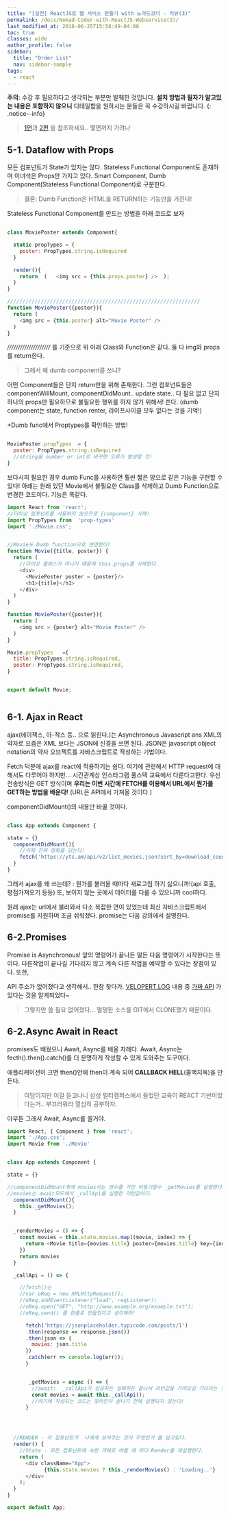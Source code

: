 ```yaml
---
title: "[실전] ReactJS로 웹 서비스 만들기 with 노마드코더 - 리뷰(3)"
permalink: /docs/Nomad-Coder-with-ReactJS-Webservice(3)/
last_modified_at: 2018-06-25T15:58:49-04:00
toc: true
classes: wide
author_profile: false
sidebar:
  title: "Order List"
  nav: sidebar-sample
tags:
  - react
---
```



**주의:** 수강 후 필요하다고 생각되는 부분만 발췌한 것입니다. **설치 방법과 필자가 알고있는 내용은 포함하지 않으니** 디테일함을 원하시는 분들은 꼭 수강하시길 바랍니다.
{: .notice--info}

> [1편]( /docs/Nomad-Coder-with-ReactJS-Webservice(1))과 [2편](https://emperorright.github.io//docs/Nomad-Coder-with-ReactJS-Webservice(2)/) 을 참조하세요.. 몇편까지 가려나

## 5-1. Dataflow with Props

모든 컴포넌트가 State가 있지는 않다. Stateless Functional Component도 존재하며 이녀석은 Props만 가지고 있다. Smart Component, Dumb Component(Stateless Functional Component)로 구분한다.

> 결론: Dumb Function은 HTML을 RETURN하는 기능만을 가진다!

Stateless Functional Component를 만드는 방법을 아래 코드로 보자

```javascript

class MoviePoster extends Component{

  static propTypes = {
    poster: PropTypes.string.isRequired
  }

  render(){
    return  (   <img src = {this.props.poster} />  );
  }
}

///////////////////////////////////////////////////////////////
function MoviePoster({poster}){
  return (
    <img src = {this.poster} alt="Movie Poster" />
  )
}


```

_////////////////////_ 를 기준으로 위 아래 Class와 Function은 같다. 둘 다 img와 props를 return한다.

> 그래서 왜 dumb component를 쓰냐?

어떤 Component들은 단지 return만을 위해 존재한다. 그런 컴포넌트들은 componentWillMount, componentDidMount.. update state.. 다 필요 없고 단지 하나의 props만 필요하므로 불필요한 행위를 하지 않기 위해서! 쓴다.
(dumb component는 state, function renter, 라이프사이클 모두 없다는 것을 기억!)

+Dumb func에서 Proptypes를 확인하는 방법!

```javascript

MoviePoster.propTypes  = {
  poster: PropTypes.string.isRequired
  //string을 number or int로 바꾸면 오류가 발생할 것!
}

```

보다시피 필요한 경우 dumb Func를 사용하면 훨씬 짧은 양으로 같은 기능을 구현할 수 있다! 아래는 원래 있던 Movie에서 불필요한 Class를 삭제하고 Dumb Function으로 변경한 코드이다. 기능은 똑같다.

```javascript
import React from 'react';
//더이상 컴포넌트를 사용하지 않으므로 {component} 삭제!
import PropTypes from  'prop-types'
import './Movie.css';


//Movie도 Dumb function으로 변경한다!
function Movie({title, poster}) {
  return (
    //더이상 클래스가 아니기 때문에 this.props를 삭제한다.
    <div>
      <MoviePoster poster = {poster}/>
      <h1>{title}</h1>
    </div>
  )
}

function MoviePoster({poster}){
  return (
    <img src = {poster} alt="Movie Poster" />
  )
}

Movie.propTypes   ={
  title: PropTypes.string.isRequired,
  poster: PropTypes.string.isRequired,
}


export default Movie;



```




## 6-1. Ajax in React

ajax(에이잭스, 아-작스 등.. 으로 읽힌다.)는 Asynchronous  Javascript ans XML의 약자로 요즘은 XML 보다는 JSON에 신경을 쓰면 된다.
JSON은 javascript object notation의 약자 오브젝트를 자바스크립트로 작성하는 기법이다.   

Fetch 덕분에 ajax를 react에 적용하기는 쉽다. 여기에 관련해서 HTTP request에 대해서도 다루어야 하지만... 시간관계상 인스타그램 풀스택 교육에서 다룬다고한다.
우선 전송방식은 GET 방식이며 **우리는 이번 시간에 FETCH를 이용해서 URL에서 뭔가를 GET하는 방법을 배운다!**
(URL은 API에서 가져올 것이다.)

componentDidMount()의 내용만 바꿀 것이다.  


```javascript

class App extends Component {

state = {}
  componentDidMount(){
    //이제 진짜 영화를 담는다!    
    fetch('https://yts.am/api/v2/list_movies.json?sort_by=download_count');
  }
}  
```

그래서 ajax를 왜 쓰는데?
:   뭔가를 불러올 때마다 새로고침 하기 싫으니까!(api 호출, 평점가져오기 등등) 또, 보이지 않는 곳에서 데이터를 다룰 수 있으니까 cool하다.

원래 ajax는 url에서 불러와서 다소 복잡한 면이 있었는데 최신 자바스크립트에서 promise를 지원하며 조금 쉬워졌다. promise는 다음 강의에서 설명한다.


## 6-2.Promises

Promise is Asynchronous! 앞의 명령어가 끝나든 말든 다음 명령어가 시작한다는 뜻이다. 다른작업이 끝나길 기다리지 않고 계속 다른 작업을 예약할 수 있다는 장점이 있다. 또한,

API 주소가 없어졌다고 생각해서.. 한참 찾다가. [VELOPERT.LOG](https://velopert.com/2597) 내용 중 [가짜 API](https://jsonplaceholder.typicode.com/) 가 있다는 것을 알게되었다~

>그렇지만 쓸 필요 없어졌다... 멀쩡한 소스를 GIT에서 CLONE했기 때문이다.


## 6-2.Async Await in React

 promises도 배웠으니 Await, Async를 배울 차례다. Await, Async는 fecth().then().catch()를 더 분명하게 작성할 수 있게 도와주는 도구이다.

애플리케이션이 크면 then()안에 then이 계속 되어 **CALLBACK HELL**(콜백지옥)을 만든다.

>여담이지만 이걸 듣고나니 삼성 멀티캠퍼스에서 들었던 교육이 REACT 기반이었다는거.. 부끄러워라 열심히 공부하자.

아무튼 그래서 Await, Async를 쓸거야.


```javascript
import React, { Component } from 'react';
import './App.css';
import Movie from './Movie'


class App extends Component {

state = {}

//componentDidMount후에 movies라는 변수를 가진 비동기함수 _getMovies를 실행한다.
//movies는 await모드에서 _callApi를 실행한 리턴값이다.
  componentDidMount(){
    this._getMovies();
  }


  _renderMovies = () => {
    const movies = this.state.movies.map((movie, index) => {
      return <Movie title={movies.title} poster={movies.title} key={index} />
    })
    return movies
  }

  _callApi = () => {

    //fetch()는
    //var oReq = new XMLHttpRequest();
    //oReq.addEventListener("load", reqListener);
    //oReq.open("GET", "http://www.example.org/example.txt");
    //oReq.send() 를 한줄로 만들었다고 생각해라!

      fetch('https://jsonplaceholder.typicode.com/posts/1')
      .then(response => response.json())
      .then(json => {
        movies: json.title
      })
      .catch(err => console.log(err));
      }


       _getMovies = async () => {
        //await:  _callApi가 성공하든 실패하든 끝나서 리턴값을 가져오길 기다리는 것!
        const movies = await this._callApi();
        //여기에 작성되는 코드는 윗라인이 끝나기 전에 실행되지 않는다!
      }




  //RENDER - 이 컴포넌트가  나에게 보여주는 것이 무엇인가 를 담고있다.
  render() {
    //State - 모든 컴포넌트에 속한 객체로 바뀔 때 마다 Render를 재실행한다.
    return (
      <div className="App">
            {this.state.movies ? this._renderMovies() : 'Loading..'}
      </div>
    );
  }
}

export default App;

```

